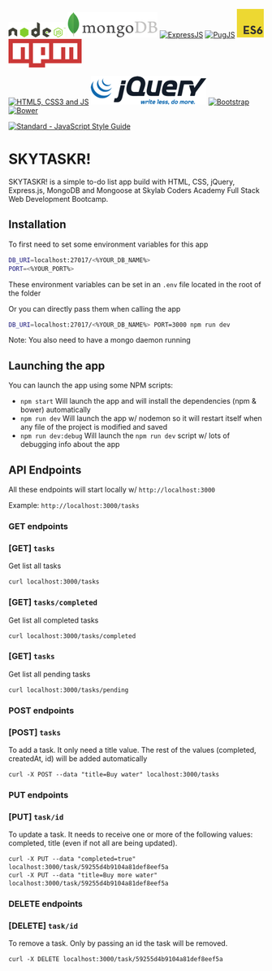 [![NodeJS](https://github.com/MarioTerron/logo-images/blob/master/logos/nodejs.png)](https://nodejs.org/) [![MongoDB](https://github.com/MarioTerron/logo-images/blob/master/logos/mongodb.png)](https://www.mongodb.com/) [![ExpressJS](https://github.com/MarioTerron/logo-images/blob/master/logos/expressjs.png)](http://expressjs.com///)
[![PugJS](https://github.com/MarioTerron/logo-images/blob/master/logos/pug.png)](http://www.pugjs.org/) [![ES6](https://github.com/MarioTerron/logo-images/blob/master/logos/es6.png)](http://www.ecma-international.org/ecma-262/6.0/) [![npm](https://github.com/MarioTerron/logo-images/blob/master/logos/npm.png)](https://www.npmjs.com/)

[![HTML5, CSS3 and JS](https://github.com/MarioTerron/logo-images/blob/master/logos/html5-css3-js.png)](https://www.w3.org/) [![jQuery](https://github.com/MarioTerron/logo-images/blob/master/logos/jquery.png)](http://jquery.com/)
[![Bootstrap](https://github.com/MarioTerron/logo-images/blob/master/logos/bootstrap.png)](http://getbootstrap.com/)
[![Bower](https://github.com/MarioTerron/logo-images/blob/master/logos/bower.png)](https://bower.io//)

[![Standard - JavaScript Style Guide](https://img.shields.io/badge/code%20style-standard-brightgreen.svg)](http://standardjs.com/)


# SKYTASKR!

SKYTASKR! is a simple to-do list app build with HTML, CSS, jQuery, Express.js, MongoDB and Mongoose at Skylab Coders Academy Full Stack Web Development Bootcamp.

## Installation

To first need to set some environment variables for this app

```bash
DB_URI=localhost:27017/<%YOUR_DB_NAME%>
PORT=<%YOUR_PORT%>
```

These environment variables can be set in an `.env` file located in the root of the folder

Or you can directly pass them when calling the app

```bash
DB_URI=localhost:27017/<%YOUR_DB_NAME%> PORT=3000 npm run dev
```

Note: You also need to have a mongo daemon running


## Launching the app

You can launch the app using some NPM scripts:

- `npm start` Will launch the app and will install the dependencies (npm & bower) automatically
- `npm run dev` Will launch the app w/ nodemon so it will restart itself when any file of the project is modified and saved
- `npm run dev:debug` Will launch the `npm run dev` script w/ lots of debugging info about the app

## API Endpoints

All these endpoints will start locally w/ `http://localhost:3000`

Example: `http://localhost:3000/tasks`

### GET endpoints

### [GET] `tasks`

Get list all tasks

```
curl localhost:3000/tasks
```

### [GET] `tasks/completed`

Get list all completed tasks

```
curl localhost:3000/tasks/completed
```

### [GET] `tasks`

Get list all pending tasks

```
curl localhost:3000/tasks/pending
```


### POST endpoints

### [POST] `tasks`

To add a task. It only need a title value. The rest of the values (completed, createdAt, id) will be added automatically

```
curl -X POST --data "title=Buy water" localhost:3000/tasks
```

### PUT endpoints

### [PUT] `task/id`

To update a task. It needs to receive one or more of the following values: completed, title (even if not all are being updated).

```
curl -X PUT --data "completed=true" localhost:3000/task/59255d4b9104a81def8eef5a
curl -X PUT --data "title=Buy more water" localhost:3000/task/59255d4b9104a81def8eef5a
```

### DELETE endpoints

### [DELETE] `task/id`

To remove a task. Only by passing an id the task will be removed.

```
curl -X DELETE localhost:3000/task/59255d4b9104a81def8eef5a
```
